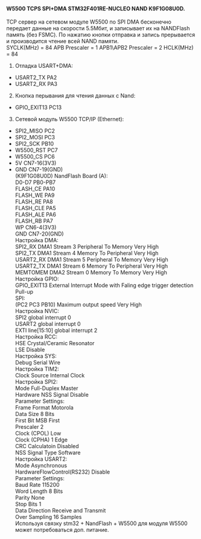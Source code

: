 #### W5500 TCPS SPI+DMA STM32F401RE-NUCLEO NAND K9F1G08U0D.  
TCP сервер на сетевом модуле W5500 по SPI DMA бесконечно передает данные на скорости 5.5Мбит, и записывает их на NANDFlash память (без FSMC). По нажатию кнопки отправка и запись прерывается и производится чтение всей NAND памяти.  
SYCLK(MHz) = 84  APB Prescaler = 1  APB1\APB2 Prescaler = 2  HCLK(MHz) = 84  
1. Отладка USART+DMA:  
 - USART2_TX      PA2  
 - USART2_RX      PA3  
2. Кнопка перывания для чтения данных с Nand:  
 - GPIO_EXIT13    PC13  
3. Сетевой модуль W5500 ТСР/IP (Ethernet):  
 - SPI2_MISO      PC2  
 - SPI2_MOSI      PC3  
 - SPI2_SCK       PB10  
 - W5500_RST      PC7  
 - W5500_CS       PC6  
 - 5V             CN7-16(3V3)  
 - GND            CN7-19(GND)  
(K9F1G08U0D) NandFlash Board (A):  
  D0-D7          PB0-PB7  
  FLASH_CE       PA10  
  FLASH_WE       PA9  
  FLASH_RE       PA8  
  FLASH_CLE      PA5  
  FLASH_ALE      PA6  
  FLASH_RB       PA7  
  WP             CN6-4(3V3)  
  GND            CN7-20(GND)  
Настройка DMA:  
  SPI2_RX    DMA1 Stream 3  Peripheral To Memory  Very High  
  SPI2_TX    DMA1 Stream 4  Memory To Peripheral  Very High  
  USART2_RX  DMA1 Stream 5  Peripheral To Memory  Very High  
  USART2_TX  DMA1 Stream 6  Memory To Peripheral  Very High  
  MEMTOMEM   DMA2 Stream 0  Memory To Memory      Very High  
Настройка GPIO:  
  GPIO_EXIT13  External Interrupt Mode with Faling edge trigger detection  Pull-up  
    SPI:  
      (PC2 PC3 PB10) Maximum output speed  Very High  
Настройка NVIC:  
  SPI2              global interrupt  0  
  USART2            global interrupt  0  
  EXTI line[15:10]  global interrupt  2  
Настройка RCC:  
  HSE  Crystal/Ceramic Resonator  
  LSE  Disable  
Настройка SYS:  
  Debug  Serial Wire  
Настройка TIM2:  
  Clock Source  Internal Clock  
Настройка SPI2:  
  Mode                  Full-Duplex Master  
  Hardware NSS Signal   Disable  
    Parameter Settings:  
      Frame Format      Motorola  
      Data Size         8 Bits  
      First Bit         MSB First  
      Prescaler         2  
      Clock (CPOL)      Low  
      Clock (CPHA)      1 Edge  
      CRC Calculatoin   Disabled  
      NSS Signal Type   Software  
Настройка USART2:  
  Mode                        Asynchronous  
  HardwareFlowControl(RS232)  Disable  
    Parameter Settings:  
      Baud Rate               115200  
      Word Length             8 Bits  
      Parity                  None  
      Stop Bits               1  
      Data Direction          Receive and Transmit  
      Over Sampling           16 Samples  
Используя связку stm32 + NandFlash + W5500 для модуля W5500 может потребоваться доп. питание.  
